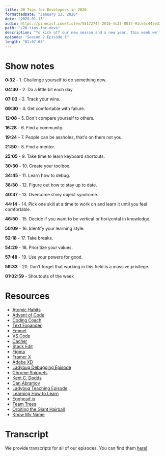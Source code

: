 ```yaml
---
title: 20 Tips for Developers in 2020
formattedDate: "January 13, 2020"
date: "2020-01-13"
audio: https://pinecast.com/listen/55172744-2016-4c3f-8017-91ce5c445e33.mp3
path: "/20-tips-for-devs"
description: "To kick off our new season and a new year, this week we’ll be discussing 20 tips to start off strong in 2020. From mentorship to debugging to strategizing your learning, we'll give you all the advice you need for starting the year off right!"
episode: "Season 2 Episode 1"
length: "01:07:03"
---
```


# Show notes

**0:32** - 1. Challenge yourself to do something new.

**04:30** - 2. Do a little bit each day.

**07:03** - 3. Track your wins.

**09:30** - 4. Get comfortable with failure.

**12:08** - 5. Don't compare yourself to others.

**16:28** - 6. Find a community.

**19:24** - 7. People can be assholes, that's on them not you.

**21:50** - 8. Find a mentor.

**25:05** - 9. Take time to learn keyboard shortcuts.

**30:30** - 10. Create your toolbox.

**34:45** - 11. Learn how to debug.

**38:30** - 12. Figure out how to stay up to date.

**40:37** - 13. Overcome shiny object syndrome.

**44:14** - 14. Pick one skill at a time to work on and learn it until you feel comfortable.

**46:50** - 15. Decide if you want to be vertical or horizontal in knowledge.

**50:09** - 16. Identify your learning style.

**52:18** - 17. Take breaks.

**54:29** - 18. Prioritize your values.

**57:48** - 19. Use your powers for good.

**59:33** - 20. Don’t forget that working in this field is a massive privilege.

**01:02:59** - Shoutouts of the week

# Resources

- [Atomic Habits](https://jamesclear.com/atomic-habits)
- [Advent of Code](https://adventofcode.com/)
- [Coding Coach](https://codingcoach.io/)
- [Text Expander](https://textexpander.com/)
- [Emmet](https://emmet.io/)
- [VS Code](https://code.visualstudio.com/)
- [Cacher](https://www.cacher.io/)
- [Stack Edit](https://stackedit.io/)
- [Figma](https://www.figma.com/)
- [Framer X](https://www.framer.com/)
- [Adobe XD](https://www.adobe.com/products/xd.html)
- [Ladybug Debugging Episode](https://www.ladybug.dev/debugging)
- [Chrome Snippets](https://developers.google.com/web/tools/chrome-devtools/javascript/snippets)
- [Kent C. Dodds](https://kentcdodds.com/)
- [Dan Abramov](https://overreacted.io/)
- [Ladybug Teaching Episode](https://www.ladybug.dev/teaching-code)
- [Learning How to Learn](https://www.coursera.org/learn/learning-how-to-learn)
- [Egghead.io](https://egghead.io/)
- [Team Trees](https://teamtrees.org/)
- [Orbiting the Giant Hairball](https://www.amazon.com/Orbiting-Giant-Hairball-Corporate-Surviving/dp/0670879835)
- [Know My Name](https://www.amazon.com/Know-My-Name-Chanel-Miller/dp/073522370X)

# Transcript

We provide transcripts for all of our episodes. You can find them <a href="https://github.com/ladybug-podcast/ladybug-website/blob/master/transcripts/23-20-tips-for-developers-in-2020.md" target="_blank" class="highlight">here!</a>
